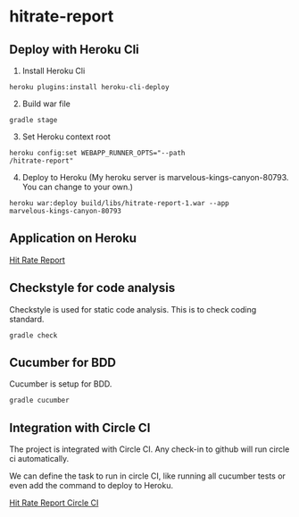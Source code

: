 # hitrate-report
## Deploy with Heroku Cli
1. Install Heroku Cli

<code>heroku plugins:install heroku-cli-deploy</code>

2. Build war file

<code>gradle stage</code>

3. Set Heroku context root

<code>heroku config:set WEBAPP_RUNNER_OPTS="--path /hitrate-report"</code>

4. Deploy to Heroku (My heroku server is marvelous-kings-canyon-80793. You can change to your own.) 

<code>heroku war:deploy build/libs/hitrate-report-1.war --app marvelous-kings-canyon-80793</code>

## Application on Heroku
<a href="https://marvelous-kings-canyon-80793.herokuapp.com/hitrate-report">Hit Rate Report</a>

## Checkstyle for code analysis
Checkstyle is used for static code analysis. This is to check coding standard.

<code>gradle check</code>

## Cucumber for BDD
Cucumber is setup for BDD.

<code>gradle cucumber</code>

## Integration with Circle CI
The project is integrated with Circle CI. Any check-in to github will run circle ci automatically.

We can define the task to run in circle CI, like running all cucumber tests or even add the command to deploy to Heroku.

<a href="https://circleci.com/gh/ghyhm/hitrate-report">Hit Rate Report Circle CI</a>
